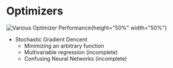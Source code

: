 # Optimizers
![Various Optimizer Performance](https://github.com/Jaewan-Yun/optimizer-visualization/raw/master/figures/movie12.gif){height="50%" width="50%"}
* Stochastic Gradient Dencent
  * Minimizing an arbitrary function
  * Multivariable regression (incomplete)
  * Confusing Neural Networks (incomplete)

